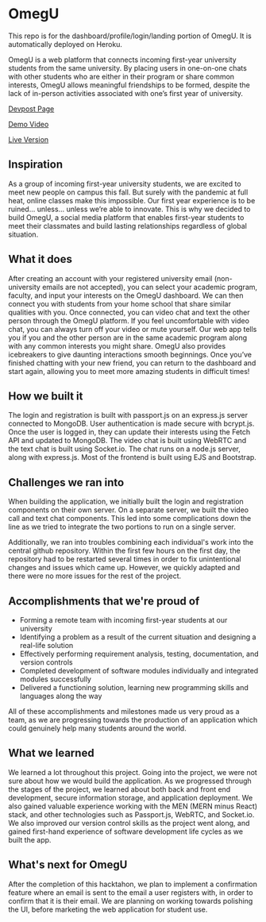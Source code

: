# OmegU

This repo is for the dashboard/profile/login/landing portion of OmegU. It is automatically deployed on Heroku.

OmegU is a web platform that connects incoming first-year university students from the same university. By placing users in one-on-one chats with other students who are either in their program or share common interests, OmegU allows meaningful friendships to be formed, despite the lack of in-person activities associated with one’s first year of university.

[Devpost Page](https://devpost.com/software/omegu)

[Demo Video](https://www.youtube.com/watch?v=6X2woerXQD4)

[Live Version](http://omegu.tech)

## Inspiration

As a group of incoming first-year university students, we are excited to meet new people on campus this fall. But surely with the pandemic at full heat, online classes make this impossible. Our first year experience is to be ruined... unless… unless we’re able to innovate. This is why we decided to build OmegU, a social media platform that enables first-year students to meet their classmates and build lasting relationships regardless of global situation.

## What it does

After creating an account with your registered university email (non-university emails are not accepted), you can select your academic program, faculty, and input your interests on the OmegU dashboard. We can then connect you with students from your home school that share similar qualities with you. Once connected, you can video chat and text the other person through the OmegU platform. If you feel uncomfortable with video chat, you can always turn off your video or mute yourself. Our web app tells you if you and the other person are in the same academic program along with any common interests you might share. OmegU also provides icebreakers to give daunting interactions smooth beginnings. Once you’ve finished chatting with your new friend, you can return to the dashboard and start again, allowing you to meet more amazing students in difficult times!

## How we built it

The login and registration is built with passport.js on an express.js server connected to MongoDB. User authentication is made secure with bcrypt.js. Once the user is logged in, they can update their interests using the Fetch API and updated to MongoDB. The video chat is built using WebRTC and the text chat is built using Socket.io. The chat runs on a node.js server, along with express.js. Most of the frontend is built using EJS and Bootstrap.

## Challenges we ran into

When building the application, we initially built the login and registration components on their own server. On a separate server, we built the video call and text chat components. This led into some complications down the line as we tried to integrate the two portions to run on a single server.

Additionally, we ran into troubles combining each individual's work into the central github repository. Within the first few hours on the first day, the repository had to be restarted several times in order to fix unintentional changes and issues which came up. However, we quickly adapted and there were no more issues for the rest of the project.

## Accomplishments that we're proud of

- Forming a remote team with incoming first-year students at our university
- Identifying a problem as a result of the current situation and designing a real-life solution
- Effectively performing requirement analysis, testing, documentation, and version controls
- Completed development of software modules individually and integrated modules successfully
- Delivered a functioning solution, learning new programming skills and languages along the way

All of these accomplishments and milestones made us very proud as a team, as we are progressing towards the production of an application which could genuinely help many students around the world.

## What we learned

We learned a lot throughout this project. Going into the project, we were not sure about how we would build the application. As we progressed through the stages of the project, we learned about both back and front end development, secure information storage, and application deployment. We also gained valuable experience working with the MEN (MERN minus React) stack, and other technologies such as Passport.js, WebRTC, and Socket.io. We also improved our version control skills as the project went along, and gained first-hand experience of software development life cycles as we built the app.

## What's next for OmegU

After the completion of this hacktahon, we plan to implement a confirmation feature where an email is sent to the email a user registers with, in order to confirm that it is their email. We are planning on working towards polishing the UI, before marketing the web application for student use.
